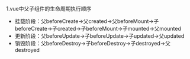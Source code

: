 1.vue中父子组件的生命周期执行顺序
- 挂载阶段：父beforeCreate->父created->父beforeMount->子beforeCreate->子created->子beforeMount->子mounted->父mounted
- 更新阶段：父beforeUpdate->子beforeUpdate->子updated->父updated
- 销毁阶段：父beforeDestroy->子beforeDestroy->子destroyed->父destroyed
